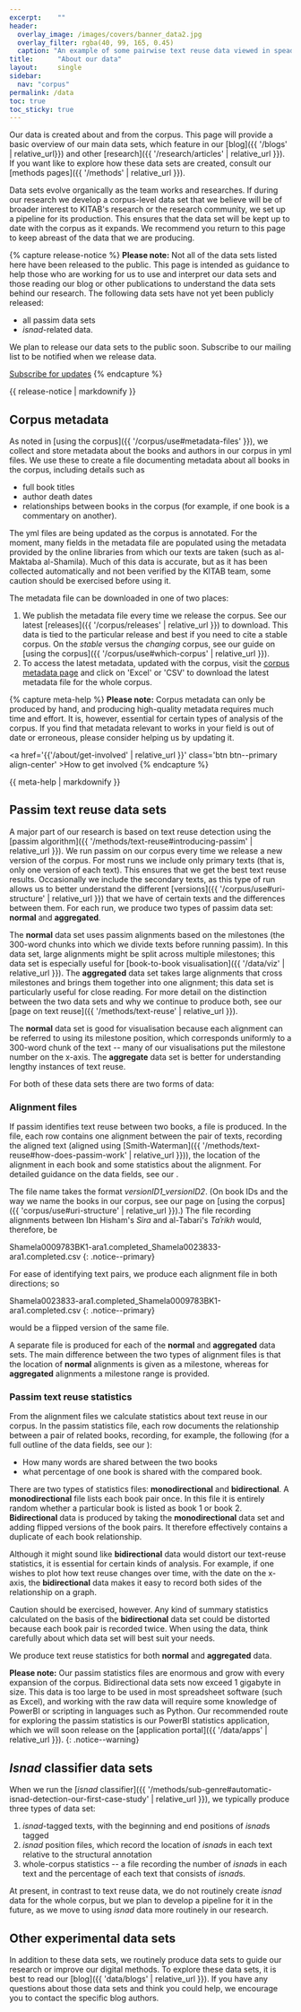 ```yaml
---
excerpt:	""
header:
  overlay_image: /images/covers/banner_data2.jpg
  overlay_filter: rgba(40, 99, 165, 0.45)
  caption: "An example of some pairwise text reuse data viewed in speadsheet software"
title:		"About our data"
layout:		single
sidebar:
  nav: "corpus"
permalink: /data
toc: true
toc_sticky: true
---
```

Our data is created about and from the corpus. This page will provide a basic overview of our main data sets, which feature in our [blog]({{ '/blogs' | relative_url}}) and other [research]({{ '/research/articles' | relative_url }}). If you want like to explore how these data sets are created, consult our [methods pages]({{ '/methods' | relative_url }}).
Data sets evolve organically as the team works and researches. If during our research we develop a corpus-level data set that we believe will be of broader interest to KITAB's research or the research community, we set up a pipeline for its production. This ensures that the data set will be kept up to date with the corpus as it expands. We recommend you return to this page to keep abreast of the data that we are producing.
{% capture release-notice %} 
**Please note:** Not all of the data sets listed here have been released to the public. This page is intended as guidance to help those who are working for us to use and interpret our data sets and those reading our blog or other publications to understand the data sets behind our research. The following data sets have not yet been publicly released:
* all passim data sets* *isnad*-related data.
We plan to release our data sets to the public soon. Subscribe to our mailing list to be notified when we release data.
<a href='/subscribe' class='btn btn--primary align-center' >Subscribe for updates</a>
{% endcapture %}
<div class="notice--warning">
{{ release-notice | markdownify }}
</div>
## Corpus metadata
As noted in [using the corpus]({{ '/corpus/use#metadata-files' }}), we collect and store metadata about the books and authors in our corpus in yml files. We use these to create a file documenting metadata about all books in the corpus, including details such as* full book titles* author death dates* relationships between books in the corpus (for example, if one book is a commentary on another).
The yml files are being updated as the corpus is annotated. For the moment, many fields in the metadata file are populated using the metadata provided by the online libraries from which our texts are taken (such as al-Maktaba al-Shamila). Much of this data is accurate, but as it has been collected automatically and not been verified by the KITAB team, some caution should be exercised before using it.
The metadata file can be downloaded in one of two places:
1. We publish the metadata file every time we release the corpus. See our latest [releases]({{ '/corpus/releases' | relative_url }}) to download. This data is tied to the particular release and best if you need to cite a stable corpus. On the *stable* versus the *changing* corpus, see our guide on [using the corpus]({{ '/corpus/use#which-corpus' | relative_url }}).
2.  To access the latest metadata, updated with the corpus, visit the [corpus metadata page](https://kitab-project.org/metadata) and click on 'Excel' or 'CSV' to download the latest metadata file for the whole corpus.
{% capture meta-help %}
**Please note:** Corpus metadata can only be produced by hand, and producing high-quality metadata requires much time and effort. It is, however, essential for certain types of analysis of the corpus. If you find that metadata relevant to works in your field is out of date or erroneous, please consider helping us by updating it.
<a href='{{'/about/get-involved' | relative_url }}' class='btn btn--primary align-center' >How to get involved</a>
{% endcapture %}
<div class="notice--warning">
{{ meta-help | markdownify }}
</div>

## Passim text reuse data sets
A major part of our research is based on text reuse detection using the [passim algorithm]({{ '/methods/text-reuse#introducing-passim' | relative_url }}). We run passim on our corpus every time we release a new version of the corpus. For most runs we include only primary texts (that is, only one version of each text). This ensures that we get the best text reuse results. Occasionally we include the secondary texts, as this type of run allows us to better understand the different [versions]({{ '/corpus/use#uri-structure' | relative_url }}) that we have of certain texts and the differences between them. For each run, we produce two types of passim data set: **normal** and **aggregated**.
The **normal** data set uses passim alignments based on the milestones (the 300-word chunks into which we divide texts before running passim). In this data set, large alignments might be split across multiple milestones; this data set is especially useful for [book-to-book visualisation]({{ '/data/viz' | relative_url }}). The **aggregated** data set takes large alignments that cross milestones and brings them together into one alignment; this data set is particularly useful for close reading. For more detail on the distinction between the two data sets and why we continue to produce both, see our [page on text reuse]({{ '/methods/text-reuse' | relative_url }}).
The **normal** data set is good for visualisation because each alignment can be referred to using its milestone position, which corresponds uniformly to a 300-word chunk of the text -- many of our visualisations put the milestone number on the x-axis. The **aggregate** data set is better for understanding lengthy instances of text reuse.
For both of these data sets there are two forms of data:
### Alignment files
If passim identifies text reuse between two books, a file is produced. In the file, each row contains one alignment between the pair of texts, recording the aligned text (aligned using [Smith-Waterman]({{ '/methods/text-reuse#how-does-passim-work' | relative_url }})), the location of the alignment in each book and some statistics about the alignment. For detailed guidance on the data fields, see our .
The file name takes the format *versionID1_versionID2*. (On book IDs and the way we name the books in our corpus, see our page on [using the corpus]({{ 'corpus/use#uri-structure' | relative_url }}).) The file recording alignments between Ibn Hisham's *Sira* and al-Tabari's *Taʾrikh* would, therefore, be
Shamela0009783BK1-ara1.completed_Shamela0023833-ara1.completed.csv
{: .notice--primary}
For ease of identifying text pairs, we produce each alignment file in both directions; so
Shamela0023833-ara1.completed_Shamela0009783BK1-ara1.completed.csv
{: .notice--primary}
would be a flipped version of the same file.
A separate file is produced for each of the **normal** and **aggregated** data sets. The main difference between the two types of alignment files is that the location of **normal** alignments is given as a milestone, whereas for **aggregated** alignments a milestone range is provided.
### Passim text reuse statistics
From the alignment files we calculate statistics about text reuse in our corpus. In the passim statistics file, each row documents the relationship between a pair of related books, recording, for example, the following (for a full outline of the data fields, see our ):* How many words are shared between the two books* what percentage of one book is shared with the compared book.
There are two types of statistics files: **monodirectional** and **bidirectional**. A **monodirectional** file lists each book pair once. In this file it is entirely random whether a particular book is listed as book 1 or book 2. **Bidirectional** data is produced by taking the **monodirectional** data set and adding flipped versions of the book pairs. It therefore effectively contains a duplicate of each book relationship.
Although it might sound like **bidirectional** data would distort our text-reuse statistics, it is essential for certain kinds of analysis. For example, if one wishes to plot how text reuse changes over time, with the date on the x-axis, the **bidirectional** data makes it easy to record both sides of the relationship on a graph.
Caution should be exercised, however. Any kind of summary statistics calculated on the basis of the **bidirectional** data set could be distorted because each book pair is recorded twice. When using the data, think carefully about which data set will best suit your needs.
We produce text reuse statistics for both **normal** and **aggregated** data.
**Please note:** Our passim statistics files are enormous and grow with every expansion of the corpus. Bidirectional data sets now exceed 1 gigabyte in size. This data is too large to be used in most spreadsheet software (such as Excel), and working with the raw data will require some knowledge of PowerBI or scripting in languages such as Python. Our recommended route for exploring the passim statistics is our PowerBI statistics application, which we will soon release on the [application portal]({{ '/data/apps' | relative_url }}).
{: .notice--warning}
## *Isnad* classifier data sets
When we run the [*isnad* classifier]({{ '/methods/sub-genre#automatic-isnad-detection-our-first-case-study' | relative_url }}), we typically produce three types of data set:
1. *isnad*-tagged texts, with the beginning and end positions of *isnad*s tagged
2. *isnad* position files, which record the location of *isnad*s in each text relative to the structural annotation
3. whole-corpus statistics -- a file recording the number of *isnad*s in each text and the percentage of each text that consists of *isnad*s.
At present, in contrast to text reuse data, we do not routinely create *isnad* data for the whole corpus, but we plan to develop a pipeline for it in the future, as we move to using *isnad* data more routinely in our research.
## Other experimental data sets
In addition to these data sets, we routinely produce data sets to guide our research or improve our digital methods. To explore these data sets, it is best to read our [blog]({{ 'data/blogs' | relative_url }}). If you have any questions about those data sets and think you could help, we encourage you to contact the specific blog authors.
